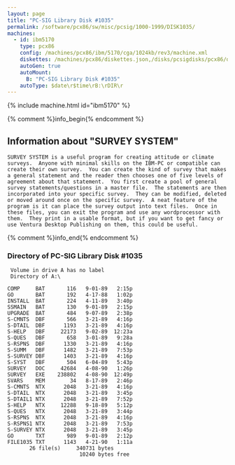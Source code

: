 ```yaml
---
layout: page
title: "PC-SIG Library Disk #1035"
permalink: /software/pcx86/sw/misc/pcsig/1000-1999/DISK1035/
machines:
  - id: ibm5170
    type: pcx86
    config: /machines/pcx86/ibm/5170/cga/1024kb/rev3/machine.xml
    diskettes: /machines/pcx86/diskettes.json,/disks/pcsigdisks/pcx86/diskettes.json
    autoGen: true
    autoMount:
      B: "PC-SIG Library Disk #1035"
    autoType: $date\r$time\rB:\rDIR\r
---
```


{% include machine.html id="ibm5170" %}

{% comment %}info_begin{% endcomment %}

## Information about "SURVEY SYSTEM"

    SURVEY SYSTEM is a useful program for creating attitude or climate
    surveys.  Anyone with minimal skills on the IBM-PC or compatible can
    create their own survey.  You can create the kind of survey that makes
    a general statement and the reader then chooses one of five levels of
    agreement about that statement.  You first create a pool of general
    survey statements/questions in a master file.  The statements are then
    incorporated into your specific survey.  They can be modified, deleted
    or moved around once on the specific survey.  A neat feature of the
    program is it can place the survey output into text files.  Once in
    these files, you can exit the program and use any wordprocessor with
    them.  They print in a usable format, but if you want to get fancy or
    use Ventura Desktop Publishing on them, this could be useful.
{% comment %}info_end{% endcomment %}


### Directory of PC-SIG Library Disk #1035

     Volume in drive A has no label
     Directory of A:\

    COMP     BAT       116   9-01-89   2:15p
    GO       BAT       192   4-17-88   1:02p
    INSTALL  BAT       224   4-11-89   3:40p
    SSMAIN   BAT       130   9-01-89   2:15p
    UPGRADE  BAT       484   9-07-89   2:38p
    S-CMNTS  DBF       566   3-21-89   4:16p
    S-DTAIL  DBF      1193   3-21-89   4:16p
    S-HELP   DBF     22173   9-02-89  12:23a
    S-QUES   DBF       658   3-01-89   9:28a
    S-RSPNS  DBF      1330   3-21-89   4:16p
    S-SUMM   DBF      1482   3-21-89   7:53p
    S-SURVEY DBF      1403   3-21-89   4:16p
    S-SYST   DBF       504   6-04-89   5:43p
    SURVEY   DOC     42684   4-08-90   1:26p
    SURVEY   EXE    238802   4-08-90  12:49p
    SVARS    MEM        34   8-17-89   2:46p
    S-CMNTS  NTX      2048   3-21-89   4:16p
    S-DTAIL  NTX      2048   3-21-89   3:45p
    S-DTAIL1 NTX      2048   3-21-89   7:52p
    S-HELP   NTX     12288   9-18-89   5:12p
    S-QUES   NTX      2048   3-21-89   3:44p
    S-RSPNS  NTX      2048   3-21-89   4:16p
    S-RSPNS1 NTX      2048   3-21-89   7:53p
    S-SURVEY NTX      2048   3-21-89   3:45p
    GO       TXT       989   9-01-89   2:12p
    FILE1035 TXT      1143   4-21-90   1:11a
           26 file(s)     340731 bytes
                           10240 bytes free
